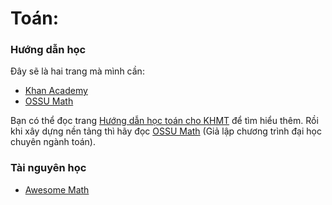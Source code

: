# Toán:

### Hướng dẫn học
Đây sẽ là hai trang mà mình cần:

- [Khan Academy](https://www.khanacademy.org/math)
- [OSSU Math](https://github.com/ossu/math) 

Bạn có thể đọc trang [Hướng dẫn học toán cho KHMT](https://daihocmo.github.io/khoa-hoc-may-tinh/math/) để tìm hiểu thêm. Rồi khi xây dựng nền tảng thì hãy đọc [OSSU Math](https://github.com/ossu/math) (Giả lập chương trình đại học chuyên ngành toán).

### Tài nguyên học
- [Awesome Math](https://github.com/rossant/awesome-math)
